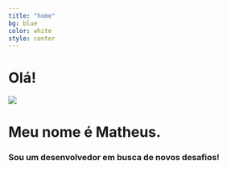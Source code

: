 ```yaml
---
title: "home"
bg: blue
color: white
style: center
---
```


# Olá!

<span class="fa-stack fa-5x">
  <img class="subtlecircle" src="{{ "/img/photo-profile.jpg" | absolute_url }}" />
</span>

# Meu nome é Matheus.

### Sou um desenvolvedor em busca de novos desafios!
